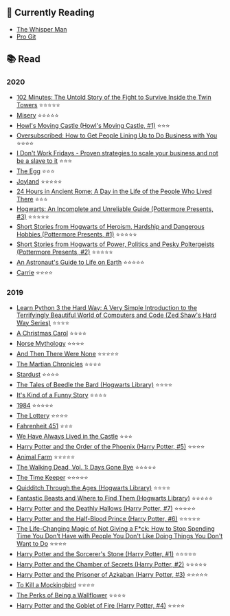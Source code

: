 ## 📖 Currently Reading
* [The Whisper Man](https://www.goodreads.com/review/show/3487494483?utm_medium=api&utm_source=rss) 
* [Pro Git](https://www.goodreads.com/review/show/3476701464?utm_medium=api&utm_source=rss) 
## 📚 Read

### 2020
* [102 Minutes: The Untold Story of the Fight to Survive Inside the Twin Towers](https://www.goodreads.com/review/show/3483787747?utm_medium=api&utm_source=rss) ⭐️⭐️⭐️⭐️⭐️
* [Misery](https://www.goodreads.com/review/show/3470373103?utm_medium=api&utm_source=rss) ⭐️⭐️⭐️⭐️⭐️
* [Howl's Moving Castle (Howl's Moving Castle, #1)](https://www.goodreads.com/review/show/3341103590?utm_medium=api&utm_source=rss) ⭐️⭐️⭐️
* [Oversubscribed: How to Get People Lining Up to Do Business with You](https://www.goodreads.com/review/show/3472958124?utm_medium=api&utm_source=rss) ⭐️⭐️⭐️⭐️
* [I Don't Work Fridays - Proven strategies to scale your business and not be a slave to it](https://www.goodreads.com/review/show/3471667189?utm_medium=api&utm_source=rss) ⭐️⭐️⭐️
* [The Egg](https://www.goodreads.com/review/show/3469090655?utm_medium=api&utm_source=rss) ⭐️⭐️⭐️
* [Joyland](https://www.goodreads.com/review/show/3461276559?utm_medium=api&utm_source=rss) ⭐️⭐️⭐️⭐️⭐️
* [24 Hours in Ancient Rome: A Day in the Life of the People Who Lived There](https://www.goodreads.com/review/show/3355905058?utm_medium=api&utm_source=rss) ⭐️⭐️⭐️
* [Hogwarts: An Incomplete and Unreliable Guide (Pottermore Presents, #3)](https://www.goodreads.com/review/show/3371408974?utm_medium=api&utm_source=rss) ⭐️⭐️⭐️⭐️⭐️
* [Short Stories from Hogwarts of Heroism, Hardship and Dangerous Hobbies (Pottermore Presents, #1)](https://www.goodreads.com/review/show/3370943907?utm_medium=api&utm_source=rss) ⭐️⭐️⭐️⭐️⭐️
* [Short Stories from Hogwarts of Power, Politics and Pesky Poltergeists (Pottermore Presents, #2)](https://www.goodreads.com/review/show/3370813628?utm_medium=api&utm_source=rss) ⭐️⭐️⭐️⭐️⭐️
* [An Astronaut's Guide to Life on Earth](https://www.goodreads.com/review/show/3352819400?utm_medium=api&utm_source=rss) ⭐️⭐️⭐️⭐️⭐️
* [Carrie](https://www.goodreads.com/review/show/2772927152?utm_medium=api&utm_source=rss) ⭐️⭐️⭐️⭐️

### 2019
* [Learn Python 3 the Hard Way: A Very Simple Introduction to the Terrifyingly Beautiful World of Computers and Code (Zed Shaw's Hard Way Series)](https://www.goodreads.com/review/show/3045337194?utm_medium=api&utm_source=rss) ⭐️⭐️⭐️⭐️
* [A Christmas Carol](https://www.goodreads.com/review/show/3106582844?utm_medium=api&utm_source=rss) ⭐️⭐️⭐️⭐️
* [Norse Mythology](https://www.goodreads.com/review/show/2839888241?utm_medium=api&utm_source=rss) ⭐️⭐️⭐️⭐️
* [And Then There Were None](https://www.goodreads.com/review/show/2872617883?utm_medium=api&utm_source=rss) ⭐️⭐️⭐️⭐️⭐️
* [The Martian Chronicles](https://www.goodreads.com/review/show/2861443017?utm_medium=api&utm_source=rss) ⭐️⭐️⭐️⭐️
* [Stardust](https://www.goodreads.com/review/show/2813153677?utm_medium=api&utm_source=rss) ⭐️⭐️⭐️⭐️
* [The Tales of Beedle the Bard (Hogwarts Library)](https://www.goodreads.com/review/show/2772929054?utm_medium=api&utm_source=rss) ⭐️⭐️⭐️⭐️
* [It's Kind of a Funny Story](https://www.goodreads.com/review/show/1014600760?utm_medium=api&utm_source=rss) ⭐️⭐️⭐️⭐️
* [1984](https://www.goodreads.com/review/show/2772943815?utm_medium=api&utm_source=rss) ⭐️⭐️⭐️⭐️⭐️
* [The Lottery](https://www.goodreads.com/review/show/2858360997?utm_medium=api&utm_source=rss) ⭐️⭐️⭐️⭐️
* [Fahrenheit 451](https://www.goodreads.com/review/show/2815542607?utm_medium=api&utm_source=rss) ⭐️⭐️⭐️
* [We Have Always Lived in the Castle](https://www.goodreads.com/review/show/2772926031?utm_medium=api&utm_source=rss) ⭐️⭐️⭐️
* [Harry Potter and the Order of the Phoenix (Harry Potter, #5)](https://www.goodreads.com/review/show/2772910178?utm_medium=api&utm_source=rss) ⭐️⭐️⭐️⭐️
* [Animal Farm](https://www.goodreads.com/review/show/2816506784?utm_medium=api&utm_source=rss) ⭐️⭐️⭐️⭐️⭐️
* [The Walking Dead, Vol. 1: Days Gone Bye](https://www.goodreads.com/review/show/2839916739?utm_medium=api&utm_source=rss) ⭐️⭐️⭐️⭐️⭐️
* [The Time Keeper](https://www.goodreads.com/review/show/2828601282?utm_medium=api&utm_source=rss) ⭐️⭐️⭐️⭐️⭐️
* [Quidditch Through the Ages (Hogwarts Library)](https://www.goodreads.com/review/show/2772928661?utm_medium=api&utm_source=rss) ⭐️⭐️⭐️⭐️
* [Fantastic Beasts and Where to Find Them (Hogwarts Library)](https://www.goodreads.com/review/show/2772928840?utm_medium=api&utm_source=rss) ⭐️⭐️⭐️⭐️⭐️
* [Harry Potter and the Deathly Hallows (Harry Potter, #7)](https://www.goodreads.com/review/show/2784878171?utm_medium=api&utm_source=rss) ⭐️⭐️⭐️⭐️⭐️
* [Harry Potter and the Half-Blood Prince (Harry Potter, #6)](https://www.goodreads.com/review/show/2779651690?utm_medium=api&utm_source=rss) ⭐️⭐️⭐️⭐️⭐️
* [The Life-Changing Magic of Not Giving a F*ck: How to Stop Spending Time You Don't Have with People You Don't Like Doing Things You Don't Want to Do](https://www.goodreads.com/review/show/2772917715?utm_medium=api&utm_source=rss) ⭐️⭐️⭐️⭐️
* [Harry Potter and the Sorcerer's Stone (Harry Potter, #1)](https://www.goodreads.com/review/show/2772917246?utm_medium=api&utm_source=rss) ⭐️⭐️⭐️⭐️⭐️
* [Harry Potter and the Chamber of Secrets (Harry Potter, #2)](https://www.goodreads.com/review/show/2772916884?utm_medium=api&utm_source=rss) ⭐️⭐️⭐️⭐️⭐️
* [Harry Potter and the Prisoner of Azkaban (Harry Potter, #3)](https://www.goodreads.com/review/show/2772916659?utm_medium=api&utm_source=rss) ⭐️⭐️⭐️⭐️⭐️
* [To Kill a Mockingbird](https://www.goodreads.com/review/show/1014599542?utm_medium=api&utm_source=rss) ⭐️⭐️⭐️⭐️
* [The Perks of Being a Wallflower](https://www.goodreads.com/review/show/1014600641?utm_medium=api&utm_source=rss) ⭐️⭐️⭐️⭐️
* [Harry Potter and the Goblet of Fire (Harry Potter, #4)](https://www.goodreads.com/review/show/2772915156?utm_medium=api&utm_source=rss) ⭐️⭐️⭐️⭐️
